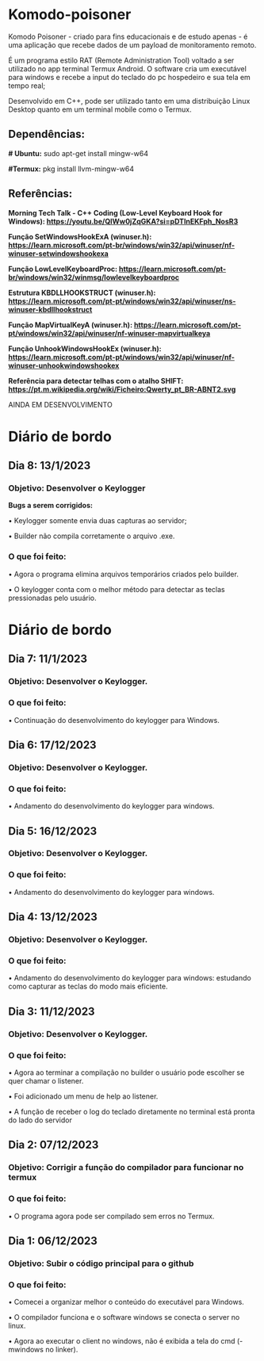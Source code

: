 # Komodo-poisoner
Komodo Poisoner - criado para fins educacionais e de estudo apenas - é uma aplicação que recebe dados de um payload de monitoramento remoto. 

É um programa estilo RAT (Remote Administration Tool) voltado  a ser utilizado no app terminal Termux Android. 
O software cria um executável para windows e recebe a input do teclado do pc hospedeiro e sua tela em tempo real; 

Desenvolvido em C++, pode ser utilizado tanto em uma distribuição Linux Desktop quanto em um terminal mobile como o Termux.

## Dependências:
**# Ubuntu:** sudo apt-get install mingw-w64 

**#Termux:** pkg install llvm-mingw-w64

## Referências:

**Morning Tech Talk - C++ Coding (Low-Level Keyboard Hook for Windows): https://youtu.be/QIWw0jZqGKA?si=pDTlnEKFph_NosR3**

**Função SetWindowsHookExA (winuser.h): https://learn.microsoft.com/pt-br/windows/win32/api/winuser/nf-winuser-setwindowshookexa**

**Função LowLevelKeyboardProc: https://learn.microsoft.com/pt-br/windows/win32/winmsg/lowlevelkeyboardproc**

**Estrutura KBDLLHOOKSTRUCT (winuser.h): https://learn.microsoft.com/pt-pt/windows/win32/api/winuser/ns-winuser-kbdllhookstruct**

**Função MapVirtualKeyA (winuser.h): https://learn.microsoft.com/pt-pt/windows/win32/api/winuser/nf-winuser-mapvirtualkeya**

**Função UnhookWindowsHookEx (winuser.h): https://learn.microsoft.com/pt-pt/windows/win32/api/winuser/nf-winuser-unhookwindowshookex**

**Referência para detectar telhas com o atalho SHIFT: https://pt.m.wikipedia.org/wiki/Ficheiro:Qwerty_pt_BR-ABNT2.svg**

AINDA EM DESENVOLVIMENTO

# Diário de bordo
## Dia 8: 13/1/2023
### Objetivo: Desenvolver o Keylogger
**Bugs a serem corrigidos:**

• Keylogger somente envia duas capturas ao servidor;

• Builder não compila corretamente o arquivo .exe.

### **O que foi feito:**

• Agora o programa elimina arquivos temporários criados pelo builder.

• O keylogger conta com o melhor método para detectar as teclas pressionadas pelo usuário.

# Diário de bordo
## Dia 7: 11/1/2023
### Objetivo: Desenvolver o Keylogger.
### **O que foi feito:**

• Continuação do desenvolvimento do keylogger para Windows.

## Dia 6: 17/12/2023
### Objetivo: Desenvolver o Keylogger.
### **O que foi feito:**

• Andamento do desenvolvimento do keylogger para windows.

## Dia 5: 16/12/2023
### Objetivo: Desenvolver o Keylogger.
### **O que foi feito:**

• Andamento do desenvolvimento do keylogger para windows.

## Dia 4: 13/12/2023
### Objetivo: Desenvolver o Keylogger.
### **O que foi feito:**

• Andamento do desenvolvimento do keylogger para windows: estudando como capturar as teclas do modo mais eficiente.

## Dia 3: 11/12/2023
### Objetivo: Desenvolver o Keylogger.
### **O que foi feito:**

•	Agora ao terminar a compilação no builder o usuário pode escolher se quer chamar o listener.

•	Foi adicionado um menu de help ao listener.

•	A função de receber o log do teclado diretamente no terminal está pronta do lado do servidor

## Dia 2: 07/12/2023
### Objetivo: Corrigir a função do compilador para funcionar no termux
### **O que foi feito:**

•	O programa agora pode ser compilado sem erros no Termux.

## Dia 1: 06/12/2023
### Objetivo: Subir o código principal para o github
### **O que foi feito:**

•	Comecei a organizar melhor o conteúdo do executável para Windows.

•	O compilador funciona e o software windows se conecta o server no linux.

• Agora ao executar o client no windows, não é exibida a tela do cmd (-mwindows no linker).
